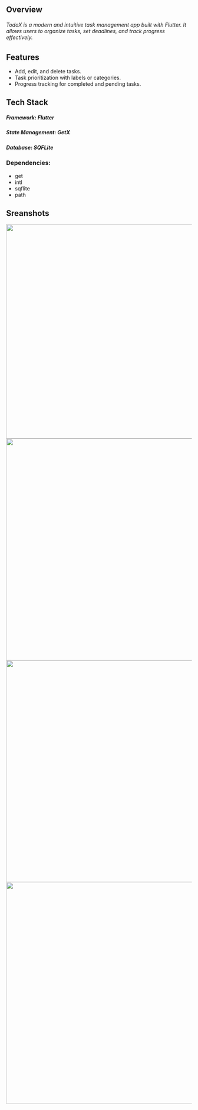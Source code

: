 ## Overview
###### TodoX is a modern and intuitive task management app built with Flutter. It allows users to organize tasks, set deadlines, and track progress effectively.

## Features
- Add, edit, and delete tasks.
- Task prioritization with labels or categories.
- Progress tracking for completed and pending tasks.
## Tech Stack
##### Framework: Flutter
##### State Management: GetX
##### Database: SQFLite
### Dependencies: 
- get
- intl
- sqflite
- path
## Sreanshots
<img src="https://github.com/user-attachments/assets/7914bf0c-3419-4e88-abe5-afee8c0647dd" height=580 />
<img src="https://github.com/user-attachments/assets/e5787be4-7a8b-405e-bd66-6544b74f3a57" height=600 />
<img src="https://github.com/user-attachments/assets/4384e654-2a9b-4d8e-8e87-d7d1b9645fda" height=600 />
<img src="https://github.com/user-attachments/assets/cc399124-ea40-4fbd-bdb8-b669ed2d230a" height=600 />

